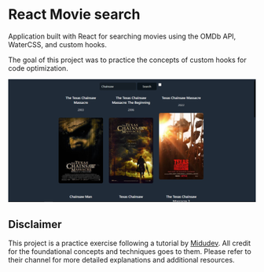 # React Movie search

Application built with React for searching movies using the OMDb API, WaterCSS, and custom hooks.

The goal of this project was to practice the concepts of custom hooks for code optimization.

![alt text](image.png)

## Disclaimer

This project is a practice exercise following a tutorial by [Midudev](https://www.youtube.com/watch?v=GOEiMwDJ3lc&t=6920s). All credit for the foundational concepts and techniques goes to them. Please refer to their channel for more detailed explanations and additional resources.
